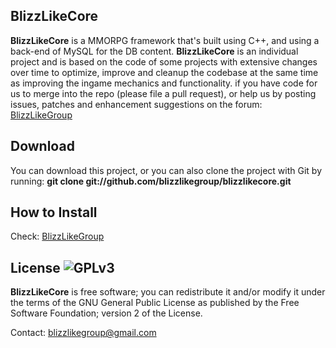 BlizzLikeCore
-------
**BlizzLikeCore** is a MMORPG framework that's built using C++, and using a 
back-end of MySQL for the DB content. **BlizzLikeCore** is an individual project
and is based on the code of some projects with extensive changes over time 
to optimize, improve and cleanup the codebase at the same time as improving 
the ingame mechanics and functionality.
if you have code for us to merge into the repo (please file a pull request), 
or help us by posting issues, patches and enhancement suggestions on the
forum: [BlizzLikeGroup](http://blizzlike.servegame.com "Forum")

Download
-------
You can download this project, or you can also clone the project with Git 
by running: **git clone git://github.com/blizzlikegroup/blizzlikecore.git**

How to Install
-------
Check: [BlizzLikeGroup](http://blizzlike.servegame.com "Forum")

License ![GPLv3](http://s9.postimg.org/pkoujbqmj/gplv3.png)
-------
**BlizzLikeCore** is free software; you can redistribute it and/or modify it 
under the terms of the GNU General Public License as published by the 
Free Software Foundation; version 2 of the License.

Contact: blizzlikegroup@gmail.com